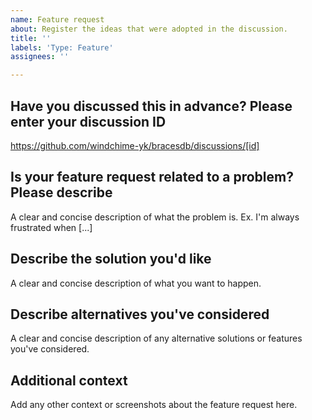 ```yaml
---
name: Feature request
about: Register the ideas that were adopted in the discussion.
title: ''
labels: 'Type: Feature'
assignees: ''

---
```


## Have you discussed this in advance? Please enter your discussion ID
https://github.com/windchime-yk/bracesdb/discussions/[id]

## Is your feature request related to a problem? Please describe
A clear and concise description of what the problem is. Ex. I'm always frustrated when [...]

## Describe the solution you'd like
A clear and concise description of what you want to happen.

## Describe alternatives you've considered
A clear and concise description of any alternative solutions or features you've considered.

## Additional context 
Add any other context or screenshots about the feature request here.
